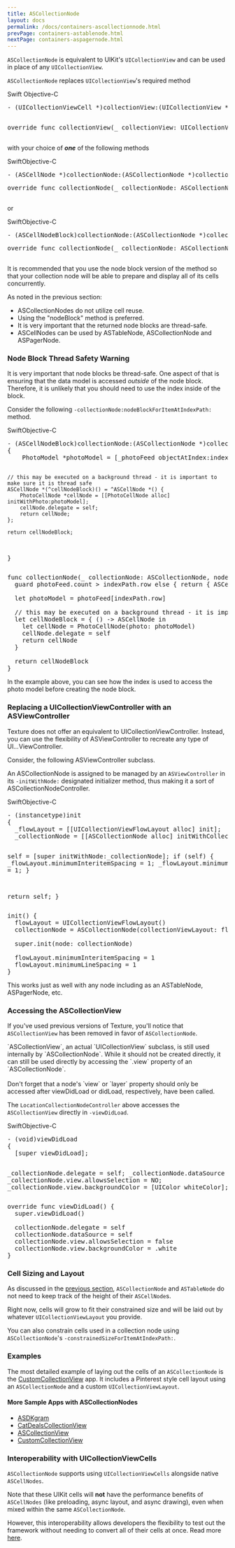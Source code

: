 ```yaml
---
title: ASCollectionNode
layout: docs
permalink: /docs/containers-ascollectionnode.html
prevPage: containers-astablenode.html
nextPage: containers-aspagernode.html
---
```


`ASCollectionNode` is equivalent to UIKit's `UICollectionView` and can be used in place of any `UICollectionView`. 

`ASCollectionNode` replaces `UICollectionView`'s required method

<div class = "highlight-group">
<span class="language-toggle">
  <a data-lang="swift" class="swiftButton">Swift</a>
  <a data-lang="objective-c" class = "active objcButton">Objective-C</a>
</span>

<div class = "code">
  <pre lang="objc" class="objcCode">
- (UICollectionViewCell *)collectionView:(UICollectionView *)collectionView cellForItemAtIndexPath:(NSIndexPath *)indexPath;
  </pre>

  <pre lang="swift" class = "swiftCode hidden">
override func collectionView(_ collectionView: UICollectionView, cellForItemAt indexPath: IndexPath) -> UICollectionViewCell
  </pre>
</div>
</div>

with your choice of **_one_** of the following methods

<div class = "highlight-group">
<span class="language-toggle"><a data-lang="swift" class="swiftButton">Swift</a><a data-lang="objective-c" class = "active objcButton">Objective-C</a></span>

<div class = "code">
  <pre lang="objc" class="objcCode">
- (ASCellNode *)collectionNode:(ASCollectionNode *)collectionNode nodeForItemAtIndexPath:(NSIndexPath *)indexPath
</pre>
  <pre lang="swift" class = "swiftCode hidden">
override func collectionNode(_ collectionNode: ASCollectionNode, nodeForItemAt indexPath: IndexPath) -> ASCellNode
  </pre>
</div>
</div>

<p>
or
</p>

<div class = "highlight-group">
<span class="language-toggle"><a data-lang="swift" class="swiftButton">Swift</a><a data-lang="objective-c" class = "active objcButton">Objective-C</a></span>

<div class = "code">
  <pre lang="objc" class="objcCode">
- (ASCellNodeBlock)collectionNode:(ASCollectionNode *)collectionNode nodeBlockForItemAtIndexPath:(NSIndexPath *)indexPath
</pre>
  <pre lang="swift" class = "swiftCode hidden">
override func collectionNode(_ collectionNode: ASCollectionNode, nodeBlockForItemAt indexPath: IndexPath) -> ASCellNodeBlock
  </pre>
</div>
</div>

It is recommended that you use the node block version of the method so that your collection node will be able to prepare and display all of its cells concurrently.

As noted in the previous section:

<ul>
  <li>ASCollectionNodes do not utilize cell reuse.</li>
  <li>Using the "nodeBlock" method is preferred.</li>
  <li>It is very important that the returned node blocks are thread-safe.</li>
  <li>ASCellNodes can be used by ASTableNode, ASCollectionNode and ASPagerNode.</li>
</ul>

### Node Block Thread Safety Warning

It is very important that node blocks be thread-safe. One aspect of that is ensuring that the data model is accessed _outside_ of the node block. Therefore, it is unlikely that you should need to use the index inside of the block. 

Consider the following `-collectionNode:nodeBlockForItemAtIndexPath:` method.

<div class = "highlight-group">
<span class="language-toggle"><a data-lang="swift" class="swiftButton">Swift</a><a data-lang="objective-c" class = "active objcButton">Objective-C</a></span>
<div class = "code">
  <pre lang="objc" class="objcCode">
- (ASCellNodeBlock)collectionNode:(ASCollectionNode *)collectionNode nodeBlockForItemAtIndexPath:(NSIndexPath *)indexPath
{
    PhotoModel *photoModel = [_photoFeed objectAtIndex:indexPath.row];
    
    // this may be executed on a background thread - it is important to make sure it is thread safe
    ASCellNode *(^cellNodeBlock)() = ^ASCellNode *() {
        PhotoCellNode *cellNode = [[PhotoCellNode alloc] initWithPhoto:photoModel];
        cellNode.delegate = self;
        return cellNode;
    };
    
    return cellNodeBlock;
}
  </pre>

  <pre lang="swift" class = "swiftCode hidden">
func collectionNode(_ collectionNode: ASCollectionNode, nodeBlockForItemAt indexPath: IndexPath) -> ASCellNodeBlock {
  guard photoFeed.count > indexPath.row else { return { ASCellNode() } }
    
  let photoModel = photoFeed[indexPath.row]
    
  // this may be executed on a background thread - it is important to make sure it is thread safe
  let cellNodeBlock = { () -> ASCellNode in
    let cellNode = PhotoCellNode(photo: photoModel)
    cellNode.delegate = self
    return cellNode
  }
    
  return cellNodeBlock
}
</pre>
</div>
</div>

In the example above, you can see how the index is used to access the photo model before creating the node block.

### Replacing a UICollectionViewController with an ASViewController

Texture does not offer an equivalent to UICollectionViewController. Instead, you can use the flexibility of ASViewController to recreate any type of UI<em>...</em>ViewController. 

Consider, the following ASViewController subclass.

An ASCollectionNode is assigned to be managed by an `ASViewController` in its `-initWithNode:` designated initializer method, thus making it a sort of ASCollectionNodeController.

<div class = "highlight-group">
<span class="language-toggle"><a data-lang="swift" class="swiftButton">Swift</a><a data-lang="objective-c" class = "active objcButton">Objective-C</a></span>
<div class = "code">
  <pre lang="objc" class="objcCode">
- (instancetype)init
{
  _flowLayout = [[UICollectionViewFlowLayout alloc] init];
  _collectionNode = [[ASCollectionNode alloc] initWithCollectionViewLayout:_flowLayout];
  
  self = [super initWithNode:_collectionNode];
  if (self) {
    _flowLayout.minimumInteritemSpacing = 1;
    _flowLayout.minimumLineSpacing = 1;
  }
  
  return self;
}
</pre>

<pre lang="swift" class = "swiftCode hidden">
init() {
  flowLayout = UICollectionViewFlowLayout()
  collectionNode = ASCollectionNode(collectionViewLayout: flowLayout)

  super.init(node: collectionNode)

  flowLayout.minimumInteritemSpacing = 1
  flowLayout.minimumLineSpacing = 1
}
</pre>
</div>
</div>

This works just as well with any node including as an ASTableNode, ASPagerNode, etc.

### Accessing the ASCollectionView
If you've used previous versions of Texture, you'll notice that `ASCollectionView` has been removed in favor of `ASCollectionNode`.

<div class = "note">
`ASCollectionView`, an actual `UICollectionView` subclass, is still used internally by `ASCollectionNode`. While it should not be created directly, it can still be used directly by accessing the `.view` property of an `ASCollectionNode`.
<br><br>
Don't forget that a node's `view` or `layer` property should only be accessed after viewDidLoad or didLoad, respectively, have been called.
</div>

The `LocationCollectionNodeController` above accesses the `ASCollectionView` directly in `-viewDidLoad`.

<div class = "highlight-group">
<span class="language-toggle"><a data-lang="swift" class="swiftButton">Swift</a><a data-lang="objective-c" class = "active objcButton">Objective-C</a></span>
<div class = "code">
  <pre lang="objc" class="objcCode">
- (void)viewDidLoad
{
  [super viewDidLoad];
  
  _collectionNode.delegate = self;
  _collectionNode.dataSource = self;
  _collectionNode.view.allowsSelection = NO;
  _collectionNode.view.backgroundColor = [UIColor whiteColor];
}
</pre>

<pre lang="swift" class = "swiftCode hidden">
override func viewDidLoad() {
  super.viewDidLoad()

  collectionNode.delegate = self
  collectionNode.dataSource = self
  collectionNode.view.allowsSelection = false
  collectionNode.view.backgroundColor = .white
}
</pre>
</div>
</div>

### Cell Sizing and Layout

As discussed in the <a href = "containers-astablenode.html">previous section</a>, `ASCollectionNode` and `ASTableNode` do not need to keep track of the height of their `ASCellNode`s.

Right now, cells will grow to fit their constrained size and will be laid out by whatever `UICollectionViewLayout` you provide.

You can also constrain cells used in a collection node using `ASCollectionNode`'s `-constrainedSizeForItemAtIndexPath:`.

### Examples

The most detailed example of laying out the cells of an `ASCollectionNode` is the <a href = "https://github.com/texturegroup/texture/tree/master/examples/CustomCollectionView">CustomCollectionView</a> app.  It includes a Pinterest style cell layout using an `ASCollectionNode` and a custom `UICollectionViewLayout`.

#### More Sample Apps with ASCollectionNodes

<ul>
  <li><a href="https://github.com/texturegroup/texture/tree/master/examples/ASDKgram">ASDKgram</a></li>
  <li><a href="https://github.com/texturegroup/texture/tree/master/examples/CatDealsCollectionView">CatDealsCollectionView</a></li>
  <li><a href="https://github.com/texturegroup/texture/tree/master/examples/ASCollectionView">ASCollectionView</a></li>
  <li><a href = "https://github.com/texturegroup/texture/tree/master/examples/CustomCollectionView">CustomCollectionView</a></li>
</ul>

### Interoperability with UICollectionViewCells

`ASCollectionNode` supports using <code>UICollectionViewCells</code> alongside native <code>ASCellNodes</code>. 

Note that these UIKit cells will **not** have the performance benefits of `ASCellNodes` (like preloading, async layout, and async drawing), even when mixed within the same `ASCollectionNode`. 

However, this interoperability allows developers the flexibility to test out the framework without needing to convert all of their cells at once. Read more <a href="uicollectionviewinterop.html">here</a>.
